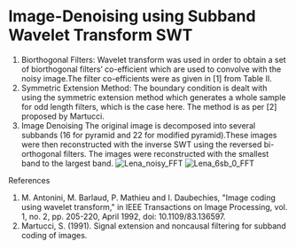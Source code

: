 # Image-Denoising using Subband Wavelet Transform SWT

1. Biorthogonal Filters:
Wavelet transform was used in order to obtain a set of biorthogonal filters’ co-efficient which are used to convolve with the noisy image.The filter co-efficients were as given in [1] from Table II.
2. Symmetric Extension Method:
The boundary condition is dealt with using the symmetric extension method which generates a whole sample for odd length filters, which is the case here. The method is as per [2] proposed by Martucci.
3. Image Denoising
The original image is decomposed into several subbands (16 for pyramid and 22 for modified pyramid).These images were then reconstructed with the inverse SWT using the reversed bi-orthogonal filters. The images were reconstructed with the smallest band to the largest band.
![Lena_noisy_FFT](https://user-images.githubusercontent.com/32479901/128588428-d491a239-1024-411b-b0e0-514aaa869dbc.png)
![Lena_6sb_0_FFT](https://user-images.githubusercontent.com/32479901/128588551-2cd25ef8-c736-493c-a149-299e029d8a22.png)

References
1. M. Antonini, M. Barlaud, P. Mathieu and I. Daubechies, "Image coding using wavelet transform," in IEEE Transactions on Image Processing, vol. 1, no. 2, pp. 205-220, April 1992, doi: 10.1109/83.136597.
2. Martucci, S. (1991). Signal extension and noncausal filtering for subband coding of images. 
